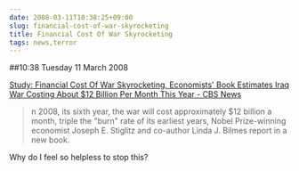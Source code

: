 ```yaml
---
date: 2008-03-11T10:38:25+09:00
slug: financial-cost-of-war-skyrocketing
title: Financial Cost Of War Skyrocketing
tags: news,terror
---
```


##10:38 Tuesday 11 March 2008

[Study: Financial Cost Of War Skyrocketing, Economists' Book Estimates Iraq War Costing About $12 Billion Per Month This Year - CBS News](http://www.cbsnews.com/stories/2008/03/09/iraq/main3920289.shtml?source=RSSattr=HOME_3920289)   


> n 2008, its sixth year, the war will cost approximately $12 billion a month, triple the "burn" rate of its earliest years, Nobel Prize-winning economist Joseph E. Stiglitz and co-author Linda J. Bilmes report in a new book. 





Why do I feel so helpless to stop this?
